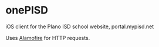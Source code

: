 # onePISD
iOS client for the Plano ISD school website, portal.mypisd.net

Uses [Alamofire](https://github.com/Alamofire/Alamofire) for HTTP requests.
